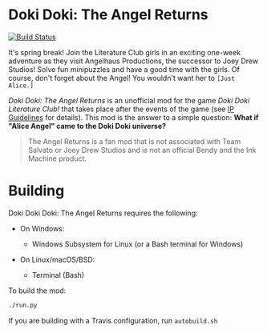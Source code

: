 # Doki Doki: The Angel Returns
[![Build Status](https://travis-ci.org/TheAngelReturns/the-angel-returns.svg?branch=master)](https://travis-ci.org/TheAngelReturns/the-angel-returns)

It's spring break! Join the Literature Club girls in an exciting one-week adventure as they visit Angelhaus Productions, the successor to Joey Drew Studios! Solve fun minipuzzles and have a good time with the girls. Of course, don't forget about the Angel! You wouldn't want her to `[Just Alice.]`

*Doki Doki: The Angel Returns* is an unofficial mod for the game _Doki Doki Literature Club!_ that takes place after the events of the game (see [IP Guidelines](IPGuidelines.md) for details). This mod is the answer to a simple question: **What if "Alice Angel" came to the Doki Doki universe?**

> The Angel Returns is a fan mod that is not associated with Team Salvato or Joey Drew Studios and is not an official Bendy and the Ink Machine product.
# Building

Doki Doki Doki: The Angel Returns requires the following:
 
 - On Windows:
   - Windows Subsystem for Linux (or a Bash terminal for Windows)
 
 - On Linux/macOS/BSD:
   - Terminal (Bash)

To build the mod:
```bash
./run.py
```
If you are building with a Travis configuration, run `autobuild.sh`
